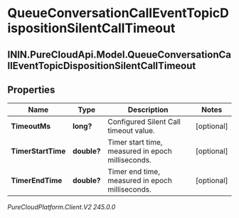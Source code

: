 # QueueConversationCallEventTopicDispositionSilentCallTimeout

## ININ.PureCloudApi.Model.QueueConversationCallEventTopicDispositionSilentCallTimeout

## Properties

|Name | Type | Description | Notes|
|------------ | ------------- | ------------- | -------------|
| **TimeoutMs** | **long?** | Configured Silent Call timeout value. | [optional] |
| **TimerStartTime** | **double?** | Timer start time, measured in epoch milliseconds. | [optional] |
| **TimerEndTime** | **double?** | Timer end time, measured in epoch milliseconds. | [optional] |



_PureCloudPlatform.Client.V2 245.0.0_
